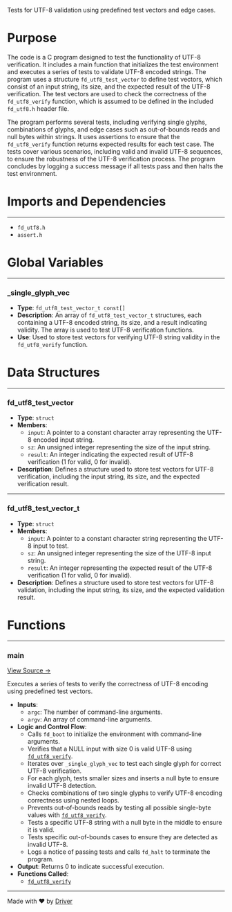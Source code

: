 <!--------------------------------------------------------------------------------->
<!-- IMPORTANT: This file is auto-generated by Driver (https://driver.ai). -------->
<!-- Manual edits may be overwritten on future commits. --------------------------->
<!--------------------------------------------------------------------------------->

Tests for UTF-8 validation using predefined test vectors and edge cases.

# Purpose
The code is a C program designed to test the functionality of UTF-8 verification. It includes a main function that initializes the test environment and executes a series of tests to validate UTF-8 encoded strings. The program uses a structure `fd_utf8_test_vector` to define test vectors, which consist of an input string, its size, and the expected result of the UTF-8 verification. The test vectors are used to check the correctness of the `fd_utf8_verify` function, which is assumed to be defined in the included `fd_utf8.h` header file.

The program performs several tests, including verifying single glyphs, combinations of glyphs, and edge cases such as out-of-bounds reads and null bytes within strings. It uses assertions to ensure that the `fd_utf8_verify` function returns expected results for each test case. The tests cover various scenarios, including valid and invalid UTF-8 sequences, to ensure the robustness of the UTF-8 verification process. The program concludes by logging a success message if all tests pass and then halts the test environment.
# Imports and Dependencies

---
- `fd_utf8.h`
- `assert.h`


# Global Variables

---
### \_single\_glyph\_vec
- **Type**: ``fd_utf8_test_vector_t const[]``
- **Description**: An array of `fd_utf8_test_vector_t` structures, each containing a UTF-8 encoded string, its size, and a result indicating validity. The array is used to test UTF-8 verification functions.
- **Use**: Used to store test vectors for verifying UTF-8 string validity in the `fd_utf8_verify` function.


# Data Structures

---
### fd\_utf8\_test\_vector
- **Type**: ``struct``
- **Members**:
    - `input`: A pointer to a constant character array representing the UTF-8 encoded input string.
    - `sz`: An unsigned integer representing the size of the input string.
    - `result`: An integer indicating the expected result of UTF-8 verification (1 for valid, 0 for invalid).
- **Description**: Defines a structure used to store test vectors for UTF-8 verification, including the input string, its size, and the expected verification result.


---
### fd\_utf8\_test\_vector\_t
- **Type**: ``struct``
- **Members**:
    - `input`: A pointer to a constant character string representing the UTF-8 input to test.
    - `sz`: An unsigned integer representing the size of the UTF-8 input string.
    - `result`: An integer representing the expected result of the UTF-8 verification (1 for valid, 0 for invalid).
- **Description**: Defines a structure used to store test vectors for UTF-8 validation, including the input string, its size, and the expected validation result.


# Functions

---
### main<!-- {{#callable:main}} -->
[View Source →](<../../../../../src/ballet/utf8/test_utf8.c#L37>)

Executes a series of tests to verify the correctness of UTF-8 encoding using predefined test vectors.
- **Inputs**:
    - `argc`: The number of command-line arguments.
    - `argv`: An array of command-line arguments.
- **Logic and Control Flow**:
    - Calls `fd_boot` to initialize the environment with command-line arguments.
    - Verifies that a NULL input with size 0 is valid UTF-8 using [`fd_utf8_verify`](<fd_utf8.c.md#fd_utf8_verify>).
    - Iterates over `_single_glyph_vec` to test each single glyph for correct UTF-8 verification.
    - For each glyph, tests smaller sizes and inserts a null byte to ensure invalid UTF-8 detection.
    - Checks combinations of two single glyphs to verify UTF-8 encoding correctness using nested loops.
    - Prevents out-of-bounds reads by testing all possible single-byte values with [`fd_utf8_verify`](<fd_utf8.c.md#fd_utf8_verify>).
    - Tests a specific UTF-8 string with a null byte in the middle to ensure it is valid.
    - Tests specific out-of-bounds cases to ensure they are detected as invalid UTF-8.
    - Logs a notice of passing tests and calls `fd_halt` to terminate the program.
- **Output**: Returns 0 to indicate successful execution.
- **Functions Called**:
    - [`fd_utf8_verify`](<fd_utf8.c.md#fd_utf8_verify>)



---
Made with ❤️ by [Driver](https://www.driver.ai/)